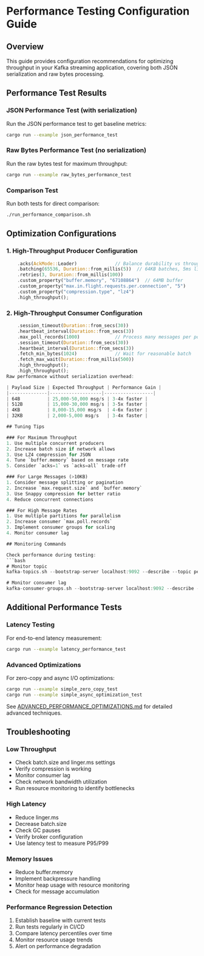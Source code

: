 # Performance Testing Configuration Guide

## Overview
This guide provides configuration recommendations for optimizing throughput in your Kafka streaming application, covering both JSON serialization and raw bytes processing.

## Performance Test Results

### JSON Performance Test (with serialization)
Run the JSON performance test to get baseline metrics:
```bash
cargo run --example json_performance_test
```

### Raw Bytes Performance Test (no serialization)
Run the raw bytes test for maximum throughput:
```bash  
cargo run --example raw_bytes_performance_test
```

### Comparison Test
Run both tests for direct comparison:
```bash
./run_performance_comparison.sh
```

## Optimization Configurations

### 1. High-Throughput Producer Configuration

```rust
    .acks(AckMode::Leader)              // Balance durability vs throughput
    .batching(65536, Duration::from_millis(5))  // 64KB batches, 5ms linger
    .retries(3, Duration::from_millis(100))
    .custom_property("buffer.memory", "67108864")  // 64MB buffer
    .custom_property("max.in.flight.requests.per.connection", "5")
    .custom_property("compression.type", "lz4")
    .high_throughput();
```

### 2. High-Throughput Consumer Configuration

```rust
    .session_timeout(Duration::from_secs(30))
    .heartbeat_interval(Duration::from_secs(3))
    .max_poll_records(1000)             // Process many messages per poll
    .session_timeout(Duration::from_secs(30))
    .heartbeat_interval(Duration::from_secs(3))
    .fetch_min_bytes(1024)              // Wait for reasonable batch
    .fetch_max_wait(Duration::from_millis(500))
    .high_throughput();
    .high_throughput();
Raw performance without serialization overhead:

| Payload Size | Expected Throughput | Performance Gain |
|--------------|-------------------|------------------|
| 64B          | 25,000-50,000 msg/s | 3-4x faster |
| 512B         | 15,000-30,000 msg/s | 3-5x faster |
| 4KB          | 8,000-15,000 msg/s  | 4-6x faster |
| 32KB         | 2,000-5,000 msg/s   | 3-4x faster |

## Tuning Tips

### For Maximum Throughput
1. Use multiple concurrent producers
2. Increase batch size if network allows
3. Use LZ4 compression for JSON
4. Tune `buffer.memory` based on message rate
5. Consider `acks=1` vs `acks=all` trade-off

### For Large Messages (>10KB)
1. Consider message splitting or pagination
2. Increase `max.request.size` and `buffer.memory`
3. Use Snappy compression for better ratio
4. Reduce concurrent connections

### For High Message Rates
1. Use multiple partitions for parallelism
2. Increase consumer `max.poll.records`
3. Implement consumer groups for scaling
4. Monitor consumer lag

## Monitoring Commands

Check performance during testing:
```bash
# Monitor topic
kafka-topics.sh --bootstrap-server localhost:9092 --describe --topic perf-test-*

# Monitor consumer lag
kafka-consumer-groups.sh --bootstrap-server localhost:9092 --describe --group perf-test-group
```

## Additional Performance Tests

### Latency Testing
For end-to-end latency measurement:
```bash
cargo run --example latency_performance_test
```

### Advanced Optimizations
For zero-copy and async I/O optimizations:
```bash
cargo run --example simple_zero_copy_test
cargo run --example simple_async_optimization_test
```

See [ADVANCED_PERFORMANCE_OPTIMIZATIONS.md](./ADVANCED_PERFORMANCE_OPTIMIZATIONS.md) for detailed advanced techniques.

## Troubleshooting

### Low Throughput
- Check batch.size and linger.ms settings
- Verify compression is working
- Monitor consumer lag
- Check network bandwidth utilization
- Run resource monitoring to identify bottlenecks

### High Latency
- Reduce linger.ms
- Decrease batch.size
- Check GC pauses
- Verify broker configuration
- Use latency test to measure P95/P99

### Memory Issues
- Reduce buffer.memory
- Implement backpressure handling
- Monitor heap usage with resource monitoring
- Check for message accumulation

### Performance Regression Detection
1. Establish baseline with current tests
2. Run tests regularly in CI/CD
3. Compare latency percentiles over time
4. Monitor resource usage trends
5. Alert on performance degradation